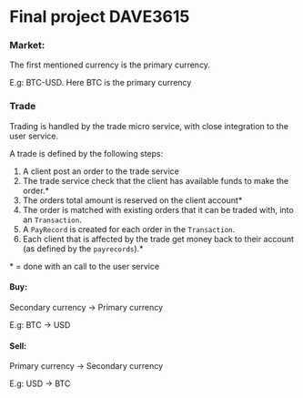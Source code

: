 # Final project DAVE3615

### Market:
The first mentioned currency is the primary currency.

E.g: BTC-USD. Here BTC is the primary currency 

### Trade
Trading is handled by the trade micro service, with close integration to the user service.

A trade is defined by the following steps:
1. A client post an order to the trade service
2. The trade service check that the client has available funds to make the order.*
3. The orders total amount is reserved on the client account*
4. The order is matched with existing orders that it can be traded with, into an `Transaction`.
5. A `PayRecord` is created for each order in the `Transaction`.
6. Each client that is affected by the trade get money back to their account (as defined by the `payrecords`).*
 
\* = done with an call to the user service 

#### Buy:
Secondary currency → Primary currency

E.g: BTC → USD

#### Sell:
Primary currency → Secondary currency 

E.g: USD → BTC